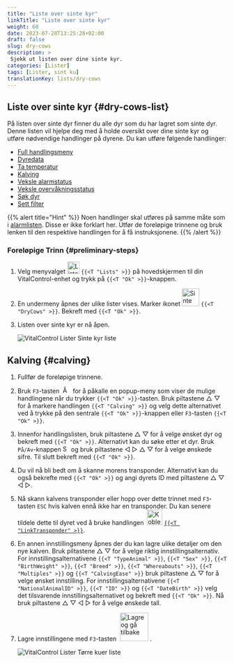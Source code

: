 ```yaml
---
title: "Liste over sinte kyr"
linkTitle: "Liste over sinte kyr"
weight: 60
date: 2023-07-28T13:25:28+02:00
draft: false
slug: dry-cows
description: >
 Sjekk ut listen over dine sinte kyr.
categories: [Lister]
tags: [Lister, sint ku]
translationKey: lists/dry-cows
---
```

## Liste over sinte kyr {#dry-cows-list}

På listen over sinte dyr finner du alle dyr som du har lagret som sinte dyr. Denne listen vil hjelpe deg med å holde oversikt over dine sinte kyr og utføre nødvendige handlinger på dyrene. Du kan utføre følgende handlinger:

- [Full handlingsmeny](../alarm/#full-action-menu)
- [Dyredata](../alarm/#animal-data)
- [Ta temperatur](../alarm/#take-temperature)
- [Kalving](#calving)
- [Veksle alarmstatus](../on-watch/#toggle-alarm-status)
- [Veksle overvåkningsstatus](../alarm/#toggle-watch-status)
- [Søk dyr](../alarm/#search-animal)
- [Sett filter](../alarm/#set-filter)

{{% alert title="Hint" %}}
Noen handlinger skal utføres på samme måte som i [alarmlisten](../alarm). Disse er ikke forklart her. Utfør de foreløpige trinnene og bruk lenken til den respektive handlingen for å få instruksjonene.
{{% /alert %}}

### Foreløpige Trinn {#preliminary-steps}

1. Velg menyvalget <img src="/icons/main/lists.svg" width="28" align="bottom" alt="Lister" /> `{{<T "Lists" >}}` på hovedskjermen til din VitalControl-enhet og trykk på `{{<T "Ok" >}}`-knappen.

2. En undermeny åpnes der ulike lister vises. Marker ikonet <img src="/icons/lists/drycows.svg" width="40" align="bottom" alt="Sinte kyr" /> `{{<T "DryCows" >}}`. Bekreft med `{{<T "Ok" >}}`.

3. Listen over sinte kyr er nå åpen.

   ![VitalControl Lister Sinte kyr liste](../images/firststeps5.png "Foreløpige Trinn")

## Kalving {#calving}

1. Fullfør de foreløpige trinnene.

2. Bruk `F3`-tasten &nbsp;<img src="/icons/footer/open-popup.svg" width="15" align="bottom" alt="Åpne popup" />&nbsp; for å påkalle en popup-meny som viser de mulige handlingene når du trykker `{{<T "Ok" >}}`-tasten. Bruk piltastene △ ▽ for å markere handlingen `{{<T "Calving" >}}` og velg dette alternativet ved å trykke på den sentrale `{{<T "Ok" >}}`-knappen eller `F3`-tasten `{{<T "Ok" >}}`.


3. Innenfor handlingslisten, bruk piltastene △ ▽ for å velge ønsket dyr og bekreft med `{{<T "Ok" >}}`. Alternativt kan du søke etter et dyr. Bruk `På/Av`-knappen <img src="/icons/footer/search.svg" width="15" align="bottom" alt="Søk" /> og bruk piltastene ◁ ▷ △ ▽ for å velge ønskede sifre. Til slutt bekreft med `{{<T "Ok" >}}`.

4. Du vil nå bli bedt om å skanne morens transponder. Alternativt kan du også bekrefte med `{{<T "Ok" >}}` og angi dyrets ID med piltastene △ ▽ ◁ ▷.

5. Nå skann kalvens transponder eller hopp over dette trinnet med `F3`-tasten `ESC` hvis kalven ennå ikke har en transponder. Du kan senere tildele dette til dyret ved å bruke handlingen &nbsp;<img src="/icons/actions/link-transponder.svg" width="35" align="bottom" alt="Koble transponder" /> [`{{<T "LinkTransponder" >}}`](../../actions/link-transponder).

6. En annen innstillingsmeny åpnes der du kan lagre ulike detaljer om den nye kalven. Bruk piltastene △ ▽ for å velge riktig innstillingsalternativ. For innstillingsalternativene `{{<T "TypeAnimal" >}}`, `{{<T "Sex" >}}`, `{{<T "BirthWeight" >}}`, `{{<T "Breed" >}}`, `{{<T "Whereabouts" >}}`, `{{<T "Multiples" >}}` og `{{<T "CalvingEase" >}}` bruk piltastene △ ▽ for å velge ønsket innstilling. For innstillingsalternativene `{{<T "NationalAnimalID" >}}`, `{{<T "ID" >}}` og `{{<T "DateBirth" >}}` velg det tilsvarende innstillingsalternativet og bekreft med `{{<T "Ok" >}}`. Nå bruk piltastene △ ▽ ◁ ▷ for å velge ønskede tall.

7. Lagre innstillingene med `F3`-tasten &nbsp;<img src="/icons/footer/save_exit.svg" width="65" align="bottom" alt="Lagre og gå tilbake" />&nbsp;.

   ![VitalControl Lister Tørre kuer liste](../images/calving.png "Kalving")
   
